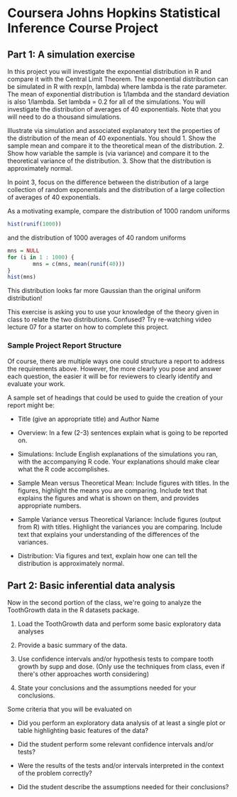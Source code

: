 
Coursera Johns Hopkins Statistical Inference Course Project
===========================================================

Part 1: A simulation exercise
-----------------------------

In this project you will investigate the exponential distribution in R and compare it with the Central Limit Theorem. The exponential distribution can be simulated in R with rexp(n, lambda) where lambda is the rate parameter. The mean of exponential distribution is 1/lambda and the standard deviation is also 1/lambda. Set lambda = 0.2 for all of the simulations. You will investigate the distribution of averages of 40 exponentials. Note that you will need to do a thousand simulations.

Illustrate via simulation and associated explanatory text the properties of the distribution of the mean of 40 exponentials. You should 1. Show the sample mean and compare it to the theoretical mean of the distribution. 2. Show how variable the sample is (via variance) and compare it to the theoretical variance of the distribution. 3. Show that the distribution is approximately normal.

In point 3, focus on the difference between the distribution of a large collection of random exponentials and the distribution of a large collection of averages of 40 exponentials.

As a motivating example, compare the distribution of 1000 random uniforms

``` r
hist(runif(1000))
```

and the distribution of 1000 averages of 40 random uniforms

``` r
mns = NULL
for (i in 1 : 1000) {
        mns = c(mns, mean(runif(40)))
}
hist(mns)
```

This distribution looks far more Gaussian than the original uniform distribution!

This exercise is asking you to use your knowledge of the theory given in class to relate the two distributions.
Confused? Try re-watching video lecture 07 for a starter on how to complete this project.

### Sample Project Report Structure

Of course, there are multiple ways one could structure a report to address the requirements above. However, the more clearly you pose and answer each question, the easier it will be for reviewers to clearly identify and evaluate your work.

A sample set of headings that could be used to guide the creation of your report might be:

-   Title (give an appropriate title) and Author Name

-   Overview: In a few (2-3) sentences explain what is going to be reported on.

-   Simulations: Include English explanations of the simulations you ran, with the accompanying R code. Your explanations should make clear what the R code accomplishes.

-   Sample Mean versus Theoretical Mean: Include figures with titles. In the figures, highlight the means you are comparing. Include text that explains the figures and what is shown on them, and provides appropriate numbers.

-   Sample Variance versus Theoretical Variance: Include figures (output from R) with titles. Highlight the variances you are comparing. Include text that explains your understanding of the differences of the variances.

-   Distribution: Via figures and text, explain how one can tell the distribution is approximately normal.

Part 2: Basic inferential data analysis
---------------------------------------

Now in the second portion of the class, we're going to analyze the ToothGrowth data in the R datasets package.

1.  Load the ToothGrowth data and perform some basic exploratory data analyses

2.  Provide a basic summary of the data.

3.  Use confidence intervals and/or hypothesis tests to compare tooth growth by supp and dose. (Only use the techniques from class, even if there's other approaches worth considering)

4.  State your conclusions and the assumptions needed for your conclusions.

Some criteria that you will be evaluated on

-   Did you perform an exploratory data analysis of at least a single plot or table highlighting basic features of the data?

-   Did the student perform some relevant confidence intervals and/or tests?

-   Were the results of the tests and/or intervals interpreted in the context of the problem correctly?

-   Did the student describe the assumptions needed for their conclusions?

